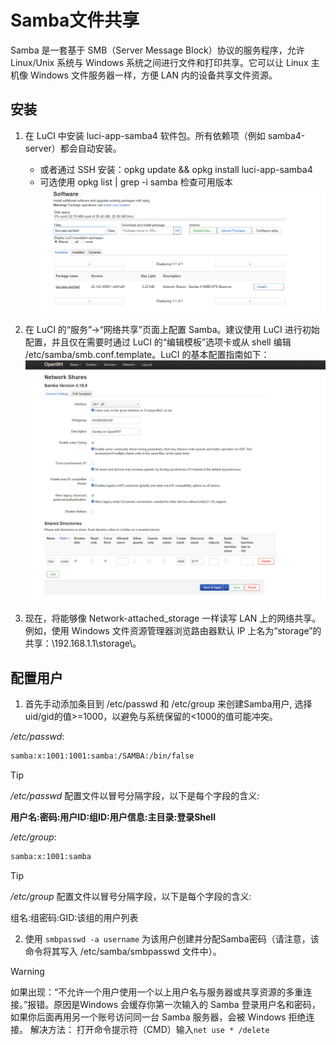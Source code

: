 # Samba文件共享

Samba 是一套基于 SMB（Server Message Block）协议的服务程序，允许 Linux/Unix 系统与 Windows 系统之间进行文件和打印共享。它可以让 Linux 主机像 Windows 文件服务器一样，方便 LAN 内的设备共享文件资源。

## 安装

1. 在 LuCI 中安装 luci-app-samba4 软件包。所有依赖项（例如 samba4-server）都会自动安装。
    - 或者通过 SSH 安装：opkg update && opkg install luci-app-samba4
    - 可选使用 opkg list | grep -i samba 检查可用版本
    ![installation samba](/OpenWrt/img/6.png)

2. 在 LuCI 的“服务”→“网络共享”页面上配置 Samba。建议使用 LuCI 进行初始配置，并且仅在需要时通过 LuCI 的“编辑模板”选项卡或从 shell 编辑 /etc/samba/smb.conf.template。LuCI 的基本配置指南如下：
    ![LuCI](/OpenWrt/img/7.png)

3. 现在，将能够像 Network-attached_storage 一样读写 LAN 上的网络共享。例如，使用 Windows 文件资源管理器浏览路由器默认 IP 上名为“storage”的共享：\\192.168.1.1\storage\。

## 配置用户

1. 首先手动添加条目到 /etc/passwd 和 /etc/group 来创建Samba用户, 选择uid/gid的值>=1000，以避免与系统保留的<1000的值可能冲突。

*/etc/passwd*:

```bash
samba:x:1001:1001:samba:/SAMBA:/bin/false
```

> [!TIP]
> */etc/passwd* 配置文件以冒号分隔字段，以下是每个字段的含义:
>
> **用户名:密码:用户ID:组ID:用户信息:主目录:登录Shell**

*/etc/group*:

```bash
samba:x:1001:samba
```

> [!TIP]
> */etc/group* 配置文件以冒号分隔字段，以下是每个字段的含义:
>
> 组名:组密码:GID:该组的用户列表

2. 使用 `smbpasswd -a username` 为该用户创建并分配Samba密码（请注意，该命令将其写入 /etc/samba/smbpasswd 文件中）。

> [!WARNING]
> 如果出现：“不允许一个用户使用一个以上用户名与服务器或共享资源的多重连接。”报错。原因是Windows 会缓存你第一次输入的 Samba 登录用户名和密码，如果你后面再用另一个账号访问同一台 Samba 服务器，会被 Windows 拒绝连接。
> 解决方法： 打开命令提示符（CMD）输入`net use * /delete`